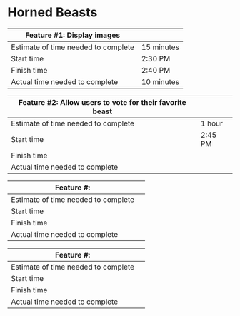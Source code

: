 # Horned Beasts

|Feature #1: Display images||
|---|---|
|Estimate of time needed to complete|15 minutes|
|Start time|2:30 PM|
|Finish time|2:40 PM|
|Actual time needed to complete|10 minutes|

|Feature #2: Allow users to vote for their favorite beast||
|---|---|
|Estimate of time needed to complete|1 hour|
|Start time|2:45 PM|
|Finish time||
|Actual time needed to complete|

|Feature #: ||
|---|---|
|Estimate of time needed to complete||
|Start time||
|Finish time||
|Actual time needed to complete|

|Feature #: ||
|---|---|
|Estimate of time needed to complete||
|Start time||
|Finish time||
|Actual time needed to complete|
